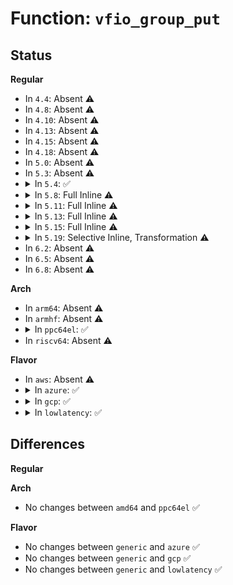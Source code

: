 # Function: <code>vfio_group_put</code>

## Status
<b>Regular</b>
<ul>
<li>
In <code>4.4</code>: Absent ⚠️
</li>
<li>
In <code>4.8</code>: Absent ⚠️
</li>
<li>
In <code>4.10</code>: Absent ⚠️
</li>
<li>
In <code>4.13</code>: Absent ⚠️
</li>
<li>
In <code>4.15</code>: Absent ⚠️
</li>
<li>
In <code>4.18</code>: Absent ⚠️
</li>
<li>
In <code>5.0</code>: Absent ⚠️
</li>
<li>
In <code>5.3</code>: Absent ⚠️
</li>
<li>
<details>
<summary>In <code>5.4</code>: ✅</summary>

```c
void vfio_group_put(struct vfio_group *group);
```

**Collision:** Unique Static

**Inline:** No

**Transformation:** False

**Instances:**

```
In drivers/vfio/vfio.c (ffffffff817d03e0)
Location: drivers/vfio/vfio.c:422
Inline: False
Direct callers:
  - drivers/vfio/vfio.c:vfio_unregister_notifier
  - drivers/vfio/vfio.c:vfio_register_notifier
  - drivers/vfio/vfio.c:vfio_unpin_pages
  - drivers/vfio/vfio.c:vfio_pin_pages
  - drivers/vfio/vfio.c:vfio_group_put_external_user
  - drivers/vfio/vfio.c:vfio_group_fops_release
  - drivers/vfio/vfio.c:vfio_group_fops_open
  - drivers/vfio/vfio.c:vfio_group_fops_open
  - drivers/vfio/vfio.c:vfio_del_group_dev
  - drivers/vfio/vfio.c:vfio_del_group_dev
  - drivers/vfio/vfio.c:vfio_device_get_from_dev
  - drivers/vfio/vfio.c:vfio_add_group_dev
  - drivers/vfio/vfio.c:vfio_add_group_dev
  - drivers/vfio/vfio.c:vfio_add_group_dev
  - drivers/vfio/vfio.c:vfio_device_put
  - drivers/vfio/vfio.c:vfio_group_put_bg
```
**Symbols:**

```
ffffffff817d03e0-ffffffff817d0528: vfio_group_put (STB_LOCAL)
```
</details>
</li>
<li>
<details>
<summary>In <code>5.8</code>: Full Inline ⚠️</summary>

**Collision:** Unique Static

**Inline:** Full

**Transformation:** False

**Instances:**

```
In drivers/vfio/vfio.c (ffffffff8189c353)
Location: drivers/vfio/vfio.c:423
Inline: True
Inline callers:
  - drivers/vfio/vfio.c:vfio_unregister_notifier
  - drivers/vfio/vfio.c:vfio_register_notifier
  - drivers/vfio/vfio.c:vfio_unpin_pages
  - drivers/vfio/vfio.c:vfio_pin_pages
  - drivers/vfio/vfio.c:vfio_group_put_external_user
  - drivers/vfio/vfio.c:vfio_group_get_external_user_from_dev
  - drivers/vfio/vfio.c:vfio_group_fops_release
  - drivers/vfio/vfio.c:vfio_group_fops_open
  - drivers/vfio/vfio.c:vfio_group_fops_open
  - drivers/vfio/vfio.c:vfio_del_group_dev
  - drivers/vfio/vfio.c:vfio_del_group_dev
  - drivers/vfio/vfio.c:vfio_device_get_from_dev
  - drivers/vfio/vfio.c:vfio_add_group_dev
  - drivers/vfio/vfio.c:vfio_add_group_dev
  - drivers/vfio/vfio.c:vfio_add_group_dev
  - drivers/vfio/vfio.c:vfio_device_put
  - drivers/vfio/vfio.c:vfio_group_put_bg
```
</details>
</li>
<li>
<details>
<summary>In <code>5.11</code>: Full Inline ⚠️</summary>

**Collision:** Unique Static

**Inline:** Full

**Transformation:** False

**Instances:**

```
In drivers/vfio/vfio.c (ffffffff818aaf63)
Location: drivers/vfio/vfio.c:423
Inline: True
Inline callers:
  - drivers/vfio/vfio.c:vfio_unregister_notifier
  - drivers/vfio/vfio.c:vfio_register_notifier
  - drivers/vfio/vfio.c:vfio_unpin_pages
  - drivers/vfio/vfio.c:vfio_pin_pages
  - drivers/vfio/vfio.c:vfio_group_put_external_user
  - drivers/vfio/vfio.c:vfio_group_get_external_user_from_dev
  - drivers/vfio/vfio.c:vfio_group_fops_release
  - drivers/vfio/vfio.c:vfio_group_fops_open
  - drivers/vfio/vfio.c:vfio_group_fops_open
  - drivers/vfio/vfio.c:vfio_del_group_dev
  - drivers/vfio/vfio.c:vfio_del_group_dev
  - drivers/vfio/vfio.c:vfio_device_get_from_dev
  - drivers/vfio/vfio.c:vfio_add_group_dev
  - drivers/vfio/vfio.c:vfio_add_group_dev
  - drivers/vfio/vfio.c:vfio_add_group_dev
  - drivers/vfio/vfio.c:vfio_device_put
  - drivers/vfio/vfio.c:vfio_group_put_bg
```
</details>
</li>
<li>
<details>
<summary>In <code>5.13</code>: Full Inline ⚠️</summary>

**Collision:** Unique Static

**Inline:** Full

**Transformation:** False

**Instances:**

```
In drivers/vfio/vfio.c (ffffffff8188e6a3)
Location: drivers/vfio/vfio.c:413
Inline: True
Inline callers:
  - drivers/vfio/vfio.c:vfio_unregister_notifier
  - drivers/vfio/vfio.c:vfio_register_notifier
  - drivers/vfio/vfio.c:vfio_unpin_pages
  - drivers/vfio/vfio.c:vfio_pin_pages
  - drivers/vfio/vfio.c:vfio_group_put_external_user
  - drivers/vfio/vfio.c:vfio_group_get_external_user_from_dev
  - drivers/vfio/vfio.c:vfio_group_fops_release
  - drivers/vfio/vfio.c:vfio_group_fops_open
  - drivers/vfio/vfio.c:vfio_group_fops_open
  - drivers/vfio/vfio.c:vfio_unregister_group_dev
  - drivers/vfio/vfio.c:vfio_device_get_from_dev
  - drivers/vfio/vfio.c:vfio_register_group_dev
  - drivers/vfio/vfio.c:vfio_group_put_bg
```
</details>
</li>
<li>
<details>
<summary>In <code>5.15</code>: Full Inline ⚠️</summary>

**Collision:** Unique Static

**Inline:** Full

**Transformation:** False

**Instances:**

```
In drivers/vfio/vfio.c (ffffffff81921ce3)
Location: drivers/vfio/vfio.c:486
Inline: True
Inline callers:
  - drivers/vfio/vfio.c:vfio_unregister_notifier
  - drivers/vfio/vfio.c:vfio_register_notifier
  - drivers/vfio/vfio.c:vfio_unpin_pages
  - drivers/vfio/vfio.c:vfio_pin_pages
  - drivers/vfio/vfio.c:vfio_group_put_external_user
  - drivers/vfio/vfio.c:vfio_group_get_external_user_from_dev
  - drivers/vfio/vfio.c:vfio_group_fops_release
  - drivers/vfio/vfio.c:vfio_group_fops_open
  - drivers/vfio/vfio.c:vfio_group_fops_open
  - drivers/vfio/vfio.c:vfio_unregister_group_dev
  - drivers/vfio/vfio.c:vfio_device_get_from_dev
  - drivers/vfio/vfio.c:vfio_register_group_dev
  - drivers/vfio/vfio.c:vfio_group_put_bg
```
</details>
</li>
<li>
<details>
<summary>In <code>5.19</code>: Selective Inline, Transformation ⚠️</summary>

**Collision:** Unique Static

**Inline:** Selective

**Transformation:** True

**Instances:**

```
In drivers/vfio/vfio.c (ffffffff81a78215)
Location: drivers/vfio/vfio.c:420
Inline: True
Inline callers:
  - drivers/vfio/vfio.c:vfio_group_fops_release
  - drivers/vfio/vfio.c:vfio_group_fops_open
  - drivers/vfio/vfio.c:vfio_unregister_group_dev
  - drivers/vfio/vfio.c:__vfio_register_dev
Direct callers:
  - drivers/vfio/vfio.c:vfio_group_fops_release
  - drivers/vfio/vfio.c:vfio_group_fops_open
  - drivers/vfio/vfio.c:vfio_unregister_group_dev
  - drivers/vfio/vfio.c:__vfio_register_dev
```
**Symbols:**

```
ffffffff81a767b0-ffffffff81a7686f: vfio_group_put.part.0 (STB_LOCAL)
```
</details>
</li>
<li>
In <code>6.2</code>: Absent ⚠️
</li>
<li>
In <code>6.5</code>: Absent ⚠️
</li>
<li>
In <code>6.8</code>: Absent ⚠️
</li>
</ul>
<b>Arch</b>
<ul>
<li>
In <code>arm64</code>: Absent ⚠️
</li>
<li>
In <code>armhf</code>: Absent ⚠️
</li>
<li>
<details>
<summary>In <code>ppc64el</code>: ✅</summary>

```c
void vfio_group_put(struct vfio_group *group);
```

**Collision:** Unique Static

**Inline:** No

**Transformation:** False

**Instances:**

```
In drivers/vfio/vfio.c (c000000000aae370)
Location: drivers/vfio/vfio.c:422
Inline: False
Direct callers:
  - drivers/vfio/vfio.c:vfio_unregister_notifier
  - drivers/vfio/vfio.c:vfio_register_notifier
  - drivers/vfio/vfio.c:vfio_unpin_pages
  - drivers/vfio/vfio.c:vfio_pin_pages
  - drivers/vfio/vfio.c:vfio_group_put_external_user
  - drivers/vfio/vfio.c:vfio_group_fops_release
  - drivers/vfio/vfio.c:vfio_group_fops_open
  - drivers/vfio/vfio.c:vfio_group_fops_open
  - drivers/vfio/vfio.c:vfio_del_group_dev
  - drivers/vfio/vfio.c:vfio_del_group_dev
  - drivers/vfio/vfio.c:vfio_device_get_from_dev
  - drivers/vfio/vfio.c:vfio_add_group_dev
  - drivers/vfio/vfio.c:vfio_add_group_dev
  - drivers/vfio/vfio.c:vfio_add_group_dev
  - drivers/vfio/vfio.c:vfio_device_put
  - drivers/vfio/vfio.c:vfio_group_put_bg
```
**Symbols:**

```
c000000000aae370-c000000000aae54c: vfio_group_put (STB_LOCAL)
```
</details>
</li>
<li>
In <code>riscv64</code>: Absent ⚠️
</li>
</ul>
<b>Flavor</b>
<ul>
<li>
In <code>aws</code>: Absent ⚠️
</li>
<li>
<details>
<summary>In <code>azure</code>: ✅</summary>

```c
void vfio_group_put(struct vfio_group *group);
```

**Collision:** Unique Static

**Inline:** No

**Transformation:** False

**Instances:**

```
In drivers/vfio/vfio.c (ffffffff8177a490)
Location: drivers/vfio/vfio.c:422
Inline: False
Direct callers:
  - drivers/vfio/vfio.c:vfio_unregister_notifier
  - drivers/vfio/vfio.c:vfio_register_notifier
  - drivers/vfio/vfio.c:vfio_unpin_pages
  - drivers/vfio/vfio.c:vfio_pin_pages
  - drivers/vfio/vfio.c:vfio_group_put_external_user
  - drivers/vfio/vfio.c:vfio_group_fops_release
  - drivers/vfio/vfio.c:vfio_group_fops_open
  - drivers/vfio/vfio.c:vfio_group_fops_open
  - drivers/vfio/vfio.c:vfio_del_group_dev
  - drivers/vfio/vfio.c:vfio_del_group_dev
  - drivers/vfio/vfio.c:vfio_device_get_from_dev
  - drivers/vfio/vfio.c:vfio_add_group_dev
  - drivers/vfio/vfio.c:vfio_add_group_dev
  - drivers/vfio/vfio.c:vfio_add_group_dev
  - drivers/vfio/vfio.c:vfio_device_put
  - drivers/vfio/vfio.c:vfio_group_put_bg
```
**Symbols:**

```
ffffffff8177a490-ffffffff8177a5d8: vfio_group_put (STB_LOCAL)
```
</details>
</li>
<li>
<details>
<summary>In <code>gcp</code>: ✅</summary>

```c
void vfio_group_put(struct vfio_group *group);
```

**Collision:** Unique Static

**Inline:** No

**Transformation:** False

**Instances:**

```
In drivers/vfio/vfio.c (ffffffff817c5260)
Location: drivers/vfio/vfio.c:422
Inline: False
Direct callers:
  - drivers/vfio/vfio.c:vfio_unregister_notifier
  - drivers/vfio/vfio.c:vfio_register_notifier
  - drivers/vfio/vfio.c:vfio_unpin_pages
  - drivers/vfio/vfio.c:vfio_pin_pages
  - drivers/vfio/vfio.c:vfio_group_put_external_user
  - drivers/vfio/vfio.c:vfio_group_fops_release
  - drivers/vfio/vfio.c:vfio_group_fops_open
  - drivers/vfio/vfio.c:vfio_group_fops_open
  - drivers/vfio/vfio.c:vfio_del_group_dev
  - drivers/vfio/vfio.c:vfio_del_group_dev
  - drivers/vfio/vfio.c:vfio_device_get_from_dev
  - drivers/vfio/vfio.c:vfio_add_group_dev
  - drivers/vfio/vfio.c:vfio_add_group_dev
  - drivers/vfio/vfio.c:vfio_add_group_dev
  - drivers/vfio/vfio.c:vfio_device_put
  - drivers/vfio/vfio.c:vfio_group_put_bg
```
**Symbols:**

```
ffffffff817c5260-ffffffff817c53a8: vfio_group_put (STB_LOCAL)
```
</details>
</li>
<li>
<details>
<summary>In <code>lowlatency</code>: ✅</summary>

```c
void vfio_group_put(struct vfio_group *group);
```

**Collision:** Unique Static

**Inline:** No

**Transformation:** False

**Instances:**

```
In drivers/vfio/vfio.c (ffffffff817df500)
Location: drivers/vfio/vfio.c:422
Inline: False
Direct callers:
  - drivers/vfio/vfio.c:vfio_unregister_notifier
  - drivers/vfio/vfio.c:vfio_register_notifier
  - drivers/vfio/vfio.c:vfio_unpin_pages
  - drivers/vfio/vfio.c:vfio_pin_pages
  - drivers/vfio/vfio.c:vfio_group_put_external_user
  - drivers/vfio/vfio.c:vfio_group_fops_release
  - drivers/vfio/vfio.c:vfio_group_fops_open
  - drivers/vfio/vfio.c:vfio_group_fops_open
  - drivers/vfio/vfio.c:vfio_del_group_dev
  - drivers/vfio/vfio.c:vfio_del_group_dev
  - drivers/vfio/vfio.c:vfio_device_get_from_dev
  - drivers/vfio/vfio.c:vfio_add_group_dev
  - drivers/vfio/vfio.c:vfio_add_group_dev
  - drivers/vfio/vfio.c:vfio_add_group_dev
  - drivers/vfio/vfio.c:vfio_device_put
  - drivers/vfio/vfio.c:vfio_group_put_bg
```
**Symbols:**

```
ffffffff817df500-ffffffff817df648: vfio_group_put (STB_LOCAL)
```
</details>
</li>
</ul>

## Differences
<b>Regular</b>
<ul>
</ul>
<b>Arch</b>
<ul>
<li>
No changes between <code>amd64</code> and <code>ppc64el</code> ✅
</li>
</ul>
<b>Flavor</b>
<ul>
<li>
No changes between <code>generic</code> and <code>azure</code> ✅
</li>
<li>
No changes between <code>generic</code> and <code>gcp</code> ✅
</li>
<li>
No changes between <code>generic</code> and <code>lowlatency</code> ✅
</li>
</ul>
